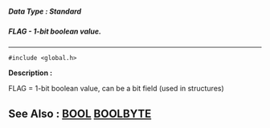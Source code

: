 ##### Data Type : Standard
##### FLAG - 1-bit boolean value.
---
```
#include <global.h>
```
**Description :**

FLAG = 1-bit boolean value, can be a bit field (used in structures)

**See Also :**
[BOOL](/reference/Data/BOOL)
[BOOLBYTE](/reference/Data/BOOLBYTE)
---
